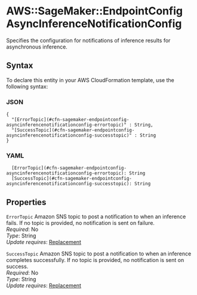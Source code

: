 # AWS::SageMaker::EndpointConfig AsyncInferenceNotificationConfig<a name="aws-properties-sagemaker-endpointconfig-asyncinferencenotificationconfig"></a>

Specifies the configuration for notifications of inference results for asynchronous inference\.

## Syntax<a name="aws-properties-sagemaker-endpointconfig-asyncinferencenotificationconfig-syntax"></a>

To declare this entity in your AWS CloudFormation template, use the following syntax:

### JSON<a name="aws-properties-sagemaker-endpointconfig-asyncinferencenotificationconfig-syntax.json"></a>

```
{
  "[ErrorTopic](#cfn-sagemaker-endpointconfig-asyncinferencenotificationconfig-errortopic)" : String,
  "[SuccessTopic](#cfn-sagemaker-endpointconfig-asyncinferencenotificationconfig-successtopic)" : String
}
```

### YAML<a name="aws-properties-sagemaker-endpointconfig-asyncinferencenotificationconfig-syntax.yaml"></a>

```
  [ErrorTopic](#cfn-sagemaker-endpointconfig-asyncinferencenotificationconfig-errortopic): String
  [SuccessTopic](#cfn-sagemaker-endpointconfig-asyncinferencenotificationconfig-successtopic): String
```

## Properties<a name="aws-properties-sagemaker-endpointconfig-asyncinferencenotificationconfig-properties"></a>

`ErrorTopic`  <a name="cfn-sagemaker-endpointconfig-asyncinferencenotificationconfig-errortopic"></a>
Amazon SNS topic to post a notification to when an inference fails\. If no topic is provided, no notification is sent on failure\.  
*Required*: No  
*Type*: String  
*Update requires*: [Replacement](https://docs.aws.amazon.com/AWSCloudFormation/latest/UserGuide/using-cfn-updating-stacks-update-behaviors.html#update-replacement)

`SuccessTopic`  <a name="cfn-sagemaker-endpointconfig-asyncinferencenotificationconfig-successtopic"></a>
Amazon SNS topic to post a notification to when an inference completes successfully\. If no topic is provided, no notification is sent on success\.  
*Required*: No  
*Type*: String  
*Update requires*: [Replacement](https://docs.aws.amazon.com/AWSCloudFormation/latest/UserGuide/using-cfn-updating-stacks-update-behaviors.html#update-replacement)